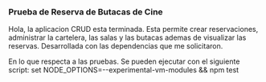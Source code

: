 ### Prueba de Reserva de Butacas de Cine 

Hola, la aplicacion CRUD esta terminada. Esta permite crear reservaciones, administrar la cartelera, las salas y las butacas ademas de visualizar las reservas. 
Desarrollada con las dependencias que me solicitaron. 

En lo que respecta a las pruebas. Se pueden ejecutar con el siguiente script: set NODE_OPTIONS=--experimental-vm-modules && npm test